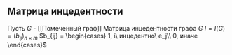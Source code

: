 ## Матрица инцедентности 
Пусть $G$ - [[Помеченный граф]]
Матрица инцедентности графа $G$ $I = I(G) = (b_{ij})_{n\times m}$
$b_{ij} = \begin{cases} 1, i\ инцедентно\ e_j\\ 0, иначе \end{cases}$